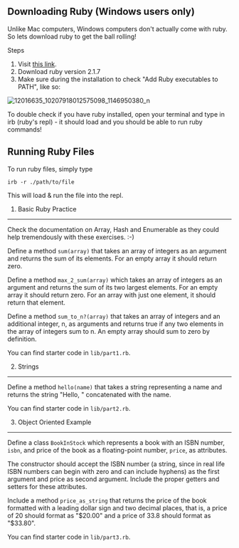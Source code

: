 Downloading Ruby (Windows users only)
---

Unlike Mac computers, Windows computers don't actually come with ruby. So lets download ruby to get the ball rolling!

Steps

1. Visit [this link](http://rubyinstaller.org/downloads/).
2. Download ruby version 2.1.7
3. Make sure during the installation to check "Add Ruby executables to PATH", like so:

![12016635_10207918012575098_1146950380_n](https://cloud.githubusercontent.com/assets/5563367/9916186/03d9f952-5c70-11e5-9dd0-a6d85d9ab1ec.jpg)

To double check if you have ruby installed, open your terminal and type in irb (ruby's repl) - it should load and you should be able to run ruby commands!

Running Ruby Files
---

To run ruby files, simply type

```
irb -r ./path/to/file
```

This will load & run the file into the repl.

1) Basic Ruby Practice
-----------------------

Check the documentation on Array, Hash and Enumerable as they could help tremendously with these exercises. :-)

Define a method `sum(array)` that takes an array of integers as an argument and returns the sum of its elements. For an empty array it should return zero.

Define a method `max_2_sum(array)` which takes an array of integers as an argument and returns the sum of its two largest elements. For an empty array it should return zero. For an array with just one element, it should return that element.

Define a method `sum_to_n?(array)` that takes an array of integers and an additional integer, n, as arguments and returns true if any two elements in the array of integers sum to n. An empty array should sum to zero by definition.

You can find starter code in `lib/part1.rb`.

2) Strings
-----------------------

Define a method `hello(name)` that takes a string representing a name and returns the string "Hello, " concatenated with the name.

You can find starter code in `lib/part2.rb`.

3) Object Oriented Example
-----------------------

Define a class `BookInStock` which represents a book with an ISBN
number, `isbn`, and price of the book as a floating-point number,
`price`, as attributes.

The constructor should accept the ISBN number
(a string, since in real life ISBN numbers can begin with zero and can
include hyphens) as the first argument and price as second argument.
Include the proper getters and setters for these
attributes.

Include a method `price_as_string` that returns the price of
the book formatted with a leading dollar sign and two decimal places, that is, a price
of 20 should format as "$20.00" and a price of 33.8 should format as
"$33.80".

You can find starter code in `lib/part3.rb`.

